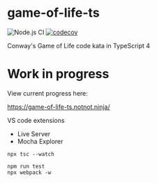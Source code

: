 # game-of-life-ts

![Node.js CI](https://github.com/philipf/game-of-life-ts/workflows/Node.js%20CI/badge.svg)
[![codecov](https://codecov.io/gh/philipf/game-of-life-ts/branch/master/graph/badge.svg)](https://codecov.io/gh/philipf/game-of-life-ts)

Conway's Game of Life code kata in TypeScript 4

# Work in progress

View current progress here:

https://game-of-life-ts.notnot.ninja/

VS code extensions
- Live Server
- Mocha Explorer

```
npx tsc --watch

npm run test
npx webpack -w
```
